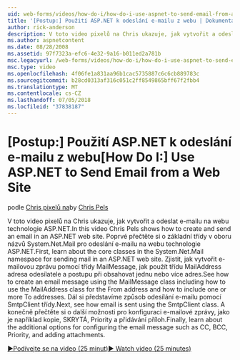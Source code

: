 ```yaml
---
uid: web-forms/videos/how-do-i/how-do-i-use-aspnet-to-send-email-from-a-web-site
title: '[Postup:] Použití ASP.NET k odeslání e-mailu z webu | Dokumentace Microsoftu'
author: rick-anderson
description: V toto video pixelů na Chris ukazuje, jak vytvořit a odeslat e-mailu na webu technologie ASP.NET. Nejprve informace o základní třídy v oboru názvů f System.Net.Mail...
ms.author: aspnetcontent
ms.date: 08/28/2008
ms.assetid: 97f7323a-efc6-4e32-9a16-b011ed2a781b
msc.legacyurl: /web-forms/videos/how-do-i/how-do-i-use-aspnet-to-send-email-from-a-web-site
msc.type: video
ms.openlocfilehash: 4f06fe1a831aa96b1cac5735887c6c6cb889783c
ms.sourcegitcommit: b28cd0313af316c051c2ff8549865bff67f2fbb4
ms.translationtype: MT
ms.contentlocale: cs-CZ
ms.lasthandoff: 07/05/2018
ms.locfileid: "37838187"
---
```

<a name="how-do-i-use-aspnet-to-send-email-from-a-web-site"></a><span data-ttu-id="7b577-104">[Postup:] Použití ASP.NET k odeslání e-mailu z webu</span><span class="sxs-lookup"><span data-stu-id="7b577-104">[How Do I:] Use ASP.NET to Send Email from a Web Site</span></span>
====================
<span data-ttu-id="7b577-105">podle [Chris pixelů na](https://twitter.com/chrispels)</span><span class="sxs-lookup"><span data-stu-id="7b577-105">by [Chris Pels](https://twitter.com/chrispels)</span></span>

<span data-ttu-id="7b577-106">V toto video pixelů na Chris ukazuje, jak vytvořit a odeslat e-mailu na webu technologie ASP.NET.</span><span class="sxs-lookup"><span data-stu-id="7b577-106">In this video Chris Pels shows how to create and send an email in an ASP.NET web site.</span></span> <span data-ttu-id="7b577-107">Poprvé přečtěte si o základní třídy v oboru názvů System.Net.Mail pro odeslání e-mailu na webu technologie ASP.NET.</span><span class="sxs-lookup"><span data-stu-id="7b577-107">First, learn about the core classes in the System.Net.Mail namespace for sending mail in an ASP.NET web site.</span></span> <span data-ttu-id="7b577-108">Zjistit, jak vytvořit e-mailovou zprávu pomocí třídy MailMessage, jak použít třídu MailAddress adresa odesílatele a postupu při obsahovat jednu nebo více adres.</span><span class="sxs-lookup"><span data-stu-id="7b577-108">See how to create an email message using the MailMessage class including how to use the MailAddress class for the From address and how to include one or more To addresses.</span></span> <span data-ttu-id="7b577-109">Dál si představíme způsob odesílání e-mailu pomocí SmtpClient třídy.</span><span class="sxs-lookup"><span data-stu-id="7b577-109">Next, see how email is sent using the SmtpClient class.</span></span> <span data-ttu-id="7b577-110">A konečně přečtěte si o další možnosti pro konfiguraci e-mailové zprávy, jako je například kopie, SKRYTÁ, Priority a přidávání příloh.</span><span class="sxs-lookup"><span data-stu-id="7b577-110">Finally, learn about the additional options for configuring the email message such as CC, BCC, Priority, and adding attachments.</span></span>

[<span data-ttu-id="7b577-111">&#9654;Podívejte se na video (25 minut)</span><span class="sxs-lookup"><span data-stu-id="7b577-111">&#9654; Watch video (25 minutes)</span></span>](https://channel9.msdn.com/Blogs/ASP-NET-Site-Videos/how-do-i-use-aspnet-to-send-email-from-a-web-site)

